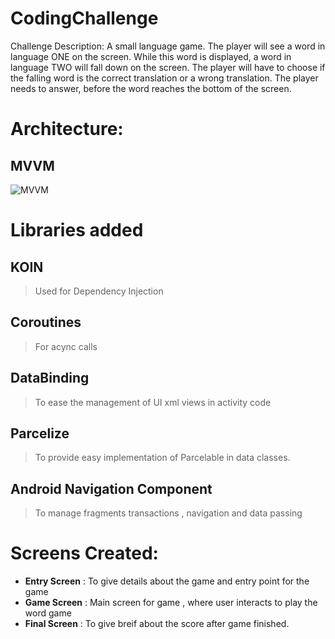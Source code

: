 # CodingChallenge
Challenge Description:
A small language game. The player will see a word in language ONE on the screen. While
this word is displayed, a word in language TWO will fall down on the screen. The player will have to choose if
the falling word is the correct translation or a wrong translation. The player needs to answer, before the word
reaches the bottom of the screen.

# Architecture:
## MVVM


![MVVM](https://user-images.githubusercontent.com/10473282/145411515-527646c2-ea86-4ea9-8347-43c30d913a26.png)

# Libraries added
## KOIN
> Used for Dependency Injection

## Coroutines
> For acync calls

## DataBinding
>To ease the management of UI xml views in activity code

## Parcelize
>  To provide easy implementation of Parcelable in data classes.

## Android Navigation Component
> To manage fragments transactions , navigation and data passing 


# Screens Created:
- **Entry Screen** : To give details about the game and entry point for the game
- **Game Screen** : Main screen for game , where user interacts to play the word game
- **Final Screen** : To give breif about the score after game finished.
